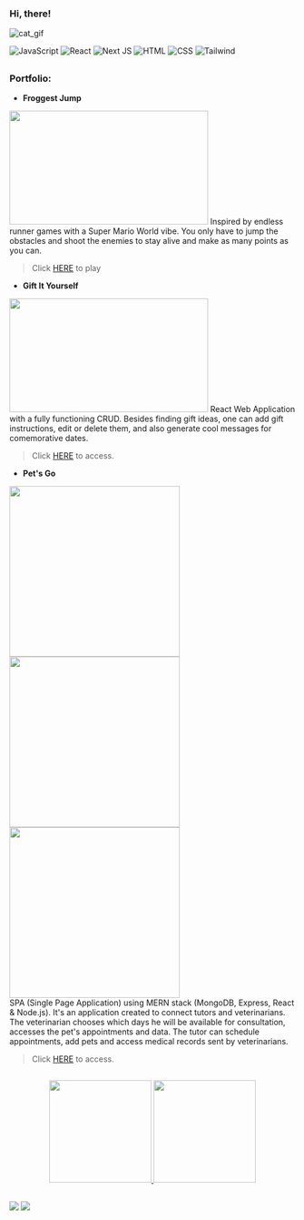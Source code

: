 ### Hi, there! 
![cat_gif](https://c.tenor.com/sCYvaokKEcwAAAAC/cat-typing.gif)

![JavaScript](https://img.shields.io/badge/JavaScript-F7DF1E?style=for-the-badge&logo=javascript&logoColor=black) ![React](https://camo.githubusercontent.com/4e4a3b5c3e9c00501ec866e2f2466c5a6032f838aca5f2cf3b14450e39e8a2f0/68747470733a2f2f696d672e736869656c64732e696f2f62616467652f72656163742532302d2532333230323332612e7376673f267374796c653d666f722d7468652d6261646765266c6f676f3d7265616374266c6f676f436f6c6f723d253233363144414642) ![Next JS](https://img.shields.io/badge/Next-black?style=for-the-badge&logo=next.js&logoColor=white) ![HTML](https://img.shields.io/badge/HTML5-E34F26?style=for-the-badge&logo=html5&logoColor=white) ![CSS](https://img.shields.io/badge/CSS3-1572B6?style=for-the-badge&logo=css3&logoColor=white) ![Tailwind](https://res.cloudinary.com/practicaldev/image/fetch/s--X1_tTziN--/c_limit%2Cf_auto%2Cfl_progressive%2Cq_auto%2Cw_880/https://img.shields.io/badge/Tailwind_CSS-38B2AC%3Fstyle%3Dfor-the-badge%26logo%3Dtailwind-css%26logoColor%3Dwhite)
##
### Portfolio:

- **Froggest Jump**
<img src="https://user-images.githubusercontent.com/63210979/140223755-84f74521-0f58-4d06-9741-122a5c46a298.png" width="350" height="200"/>
Inspired by endless runner games with a Super Mario World vibe. You only have to jump the obstacles and shoot the enemies to stay alive and make as many points as you can.

> Click [HERE](https://alissaps.github.io/froggest-jump/) to play

- **Gift It Yourself**
<img src="https://user-images.githubusercontent.com/63210979/157724164-9b36192d-82e4-4920-9e68-a69adfbecaf6.png" width="350" height="200"/> 
React Web Application with a fully functioning CRUD. Besides finding gift ideas, one can add gift instructions, edit or delete them, and also generate cool messages for comemorative dates.

> Click [HERE](https://giy.netlify.app/) to access.

- **Pet's Go**
<div>
<img src="https://user-images.githubusercontent.com/63210979/157725393-8128c442-36aa-4425-adf2-25ca122c09c2.png" height="300"/> <img src="https://user-images.githubusercontent.com/63210979/157725461-b5c24f88-a093-49ba-8878-15fe0aaf0ba4.png" height="300"/> <img src="https://user-images.githubusercontent.com/63210979/157725489-2a4c9e6a-8c85-45a0-b195-92380a541d53.png" height="300"/> 
</div>
SPA (Single Page Application) using MERN stack (MongoDB, Express, React & Node.js). It's an application created to connect tutors and veterinarians. The veterinarian chooses which days he will be available for consultation, accesses the pet's appointments and data. The tutor can schedule appointments, add pets and access medical records sent by veterinarians.

> Click [HERE](https://petsgo.netlify.app/) to access.
## 

<div align="center">
  <a href="https://github.com/alissaps">
  <img height="180em" src="https://github-readme-stats.vercel.app/api?username=alissaps&show_icons=true&theme=dracula&include_all_commits=true&count_private=true"/>
  <img height="180em" src="https://github-readme-stats.vercel.app/api/top-langs/?username=alissaps&layout=compact&langs_count=7&theme=dracula"/>
</div>

##
  
  <div> 
  <a href="https://www.linkedin.com/in/alissaseixas" target="_blank"><img src="https://img.shields.io/badge/-LinkedIn-%230077B5?style=for-the-badge&logo=linkedin&logoColor=white" target="_blank"></a> 
  <a href= "mailto:alissaps@gmail.com"><img src="https://img.shields.io/badge/Gmail-D14836?style=for-the-badge&logo=gmail&logoColor=white" target="_blank"></a>
    
</div>
  
<!--   ##
<div style="display: inline_block"><br>
  <img align="center" alt="javascript" height="30" width="40" src="https://raw.githubusercontent.com/devicons/devicon/master/icons/javascript/javascript-plain.svg">
  <img align="center" alt="react" height="40" width="60" src="https://raw.githubusercontent.com/devicons/devicon/master/icons/react/react-original.svg">
  <img align="center" alt="HTML" height="40" width="60" src="https://raw.githubusercontent.com/devicons/devicon/master/icons/html5/html5-original.svg">
  <img align="center" alt="CSS" height="40" width="60" src="https://raw.githubusercontent.com/devicons/devicon/master/icons/css3/css3-original.svg">
  <img align="center" alt="nodejs" height="40" width="60" src="https://cdn.jsdelivr.net/gh/devicons/devicon/icons/nodejs/nodejs-original.svg" />
</div>
   -->
